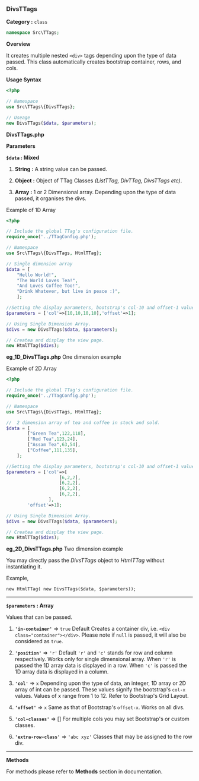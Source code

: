 <h3 class="display-4 mb-5">DivsTTags</h3>


**Category :** `class`

```php
namespace Src\TTags;
```


**Overview**

It creates multiple nested `<div>` tags depending upon the type of data passed. This class automatically creates bootstrap container, rows, and cols.

**Usage Syntax**

```php
<?php 

// Namespace
use Src\TTags\{DivsTTags};

// Useage
new DivsTTags($data, $parameters);

```
<p class = "ttag-code-caption text-muted"><b>DivsTTags.php</b></p>


**Parameters**

**`$data` : Mixed**

1. **String :**
A string value can be passed.

2. **Object :**
Object of TTag Classes *(ListTTag, DivTTag, DivsTTags etc)*.

1. **Array :** 
1 or 2 Dimensional array. Depending upon the type of data passed, it organises the divs.


<div class = "ml-5">

Example of 1D Array

```php
<?php

// Include the global TTag's configuration file.
require_once('../TTagConfig.php');

// Namespace
use Src\TTags\{DivsTTags, HtmlTTag};

// Single dimension array
$data = [
	"Hello World!",
	"The World Loves Tea!",
	"And Loves Coffee Too!",
	"Drink Whatever, but live in peace :)",
	];

//Setting the display parameters, bootstrap's col-10 and offset-1 values.
$parameters = ['col'=>[10,10,10,10],'offset'=>1];

// Using Single Dimension Array.
$divs = new DivsTTags($data, $parameters);

// Createa and display the view page.
new HtmlTTag($divs);

```

<p class = "ttag-code-caption text-muted"><b>eg_1D_DivsTTags.php</b> One dimension example</p>

Example of 2D Array

```php
<?php

// Include the global TTag's configuration file.
require_once('../TTagConfig.php');

// Namespace
use Src\TTags\{DivsTTags, HtmlTTag};

//  2 dimension array of tea and coffee in stock and sold.
$data = [
		["Green Tea",122,118],
	  	["Red Tea",123,24],
	  	["Assam Tea",63,54],
	  	["Coffee",111,135],
	];

//Setting the display parameters, bootstrap's col-10 and offset-1 values.
$parameters = ['col'=>[
					[6,2,2],
					[6,2,2],
					[6,2,2],
					[6,2,2],
				],
		'offset'=>1];

// Using Single Dimension Array.
$divs = new DivsTTags($data, $parameters);

// Createa and display the view page.
new HtmlTTag($divs);

```

<p class = "ttag-code-caption text-muted"><b>eg_2D_DivsTTags.php</b> Two dimension example</p>


</div>

You may directly pass the *DivsTTags* object to *HtmlTTag* without instantiating it.

Example,

`new HtmlTTag( new DivsTTags($data, $parameters));`

---

**`$parameters` : Array**

Values that can be passed.

1. **`'in-container'`** => `true` <span class="badge badge-dark">Default</span> Creates a container div, i.e. `<div class="container"></div>`. Please note if `null` is passed, it will also be considered as `true`.

2. **`'position'`** => `'r'` <span class="badge badge-dark">Default</span> `'r'` and `'c'` stands for row and column respectively. Works only for single dimensional array. 
When `'r'` is passed the 1D array data is displayed in a row.
When `'c'` is passed the 1D array data is displayed in a column.

3. **`'col'`** => `x` Depending upon the type of data, an integer, 1D array or 2D array of int can be passed. These values signify the bootstrap's `col-x` values. Values of x range from 1 to 12. Refer to Bootstrap's Grid Layout.

4. **`'offset'`** => `x` Same as that of Bootstrap's `offset-x`. Works on all divs.

5. **`'col-classes'`** => [] For multiple cols you may set Bootstrap's or custom classes.

6. **`'extra-row-class'`** => `'abc xyz'` Classes that may be assigned to the row div.	


---

**Methods**

For methods please refer to **Methods** section in documentation.